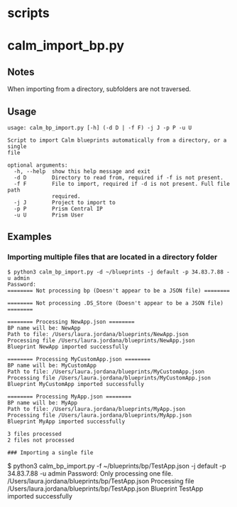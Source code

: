 # scripts

# calm_import_bp.py

## Notes

When importing from a directory, subfolders are not traversed.

## Usage

```
usage: calm_bp_import.py [-h] (-d D | -f F) -j J -p P -u U

Script to import Calm blueprints automatically from a directory, or a single
file

optional arguments:
  -h, --help  show this help message and exit
  -d D        Directory to read from, required if -f is not present.
  -f F        File to import, required if -d is not present. Full file path
              required.
  -j J        Project to import to
  -p P        Prism Central IP
  -u U        Prism User
```

## Examples

### Importing multiple files that are located in a directory folder

```
$ python3 calm_bp_import.py -d ~/blueprints -j default -p 34.83.7.88 -u admin
Password:
======== Not processing bp (Doesn't appear to be a JSON file) ========

======== Not processing .DS_Store (Doesn't appear to be a JSON file) ========

======== Processing NewApp.json ========
BP name will be: NewApp
Path to file: /Users/laura.jordana/blueprints/NewApp.json
Processing file /Users/laura.jordana/blueprints/NewApp.json
Blueprint NewApp imported successfully

======== Processing MyCustomApp.json ========
BP name will be: MyCustomApp
Path to file: /Users/laura.jordana/blueprints/MyCustomApp.json
Processing file /Users/laura.jordana/blueprints/MyCustomApp.json
Blueprint MyCustomApp imported successfully

======== Processing MyApp.json ========
BP name will be: MyApp
Path to file: /Users/laura.jordana/blueprints/MyApp.json
Processing file /Users/laura.jordana/blueprints/MyApp.json
Blueprint MyApp imported successfully

3 files processed
2 files not processed

### Importing a single file

```
$ python3 calm_bp_import.py -f ~/blueprints/bp/TestApp.json -j default -p 34.83.7.88 -u admin
Password:
Only processing one file.
/Users/laura.jordana/blueprints/bp/TestApp.json
Processing file /Users/laura.jordana/blueprints/bp/TestApp.json
Blueprint TestApp imported successfully
```